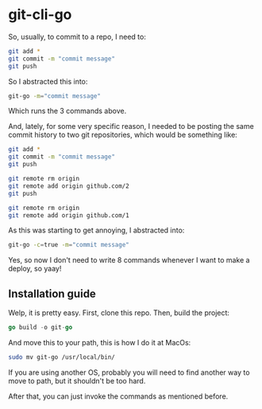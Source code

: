 # git-cli-go
So, usually, to commit to a repo, I need to:

```bash
git add *
git commit -m "commit message"
git push
```

So I abstracted this into:

```bash
git-go -m="commit message"
```

Which runs the 3 commands above. 

And, lately, for some very specific reason, I needed to be posting the same commit history to two git repositories, which would be something like:

```bash
git add *
git commit -m "commit message"
git push

git remote rm origin
git remote add origin github.com/2
git push

git remote rm origin
git remote add origin github.com/1
```

As this was starting to get annoying, I abstracted into:

```bash
git-go -c=true -m="commit message"
```

Yes, so now I don't need to write 8 commands whenever I want to make a deploy, so yaay! 

## Installation guide

Welp, it is pretty easy. First, clone this repo. Then, build the project:

```go
go build -o git-go
```

And move this to your path, this is how I do it at MacOs:

```bash
sudo mv git-go /usr/local/bin/
```

If you are using another OS, probably you will need to find another way to move to path, but it shouldn't be too hard.

After that, you can just invoke the commands as mentioned before. 

